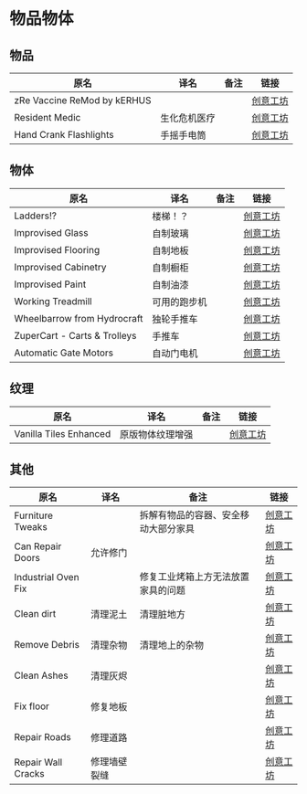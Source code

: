 # 物品物体

## 物品

| 原名                        | 译名         | 备注 | 链接                                                                          |
| --------------------------- | ------------ | ---- | ----------------------------------------------------------------------------- |
| zRe Vaccine ReMod by kERHUS |              |      | [创意工坊](https://steamcommunity.com/sharedfiles/filedetails/?id=2914364562) |
| Resident Medic              | 生化危机医疗 |      | [创意工坊](https://steamcommunity.com/sharedfiles/filedetails/?id=2866542033) |
| Hand Crank Flashlights      | 手摇手电筒   |      | [创意工坊](https://steamcommunity.com/sharedfiles/filedetails/?id=2897115343) |

## 物体

| 原名                         | 译名         | 备注 | 链接                                                                          |
| ---------------------------- | ------------ | ---- | ----------------------------------------------------------------------------- |
| Ladders!?                    | 楼梯！？     |      | [创意工坊](https://steamcommunity.com/sharedfiles/filedetails/?id=2737665235) |
| Improvised Glass             | 自制玻璃     |      | [创意工坊](https://steamcommunity.com/sharedfiles/filedetails/?id=2800412098) |
| Improvised Flooring          | 自制地板     |      | [创意工坊](https://steamcommunity.com/sharedfiles/filedetails/?id=2790428261) |
| Improvised Cabinetry         | 自制橱柜     |      | [创意工坊](https://steamcommunity.com/sharedfiles/filedetails/?id=2810378872) |
| Improvised Paint             | 自制油漆     |      | [创意工坊](https://steamcommunity.com/sharedfiles/filedetails/?id=2789503316) |
| Working Treadmill            | 可用的跑步机 |      | [创意工坊](https://steamcommunity.com/sharedfiles/filedetails/?id=2752895143) |
| Wheelbarrow from Hydrocraft  | 独轮手推车   |      | [创意工坊](https://steamcommunity.com/sharedfiles/filedetails/?id=2926995676) |
| ZuperCart - Carts & Trolleys | 手推车       |      | [创意工坊](https://steamcommunity.com/sharedfiles/filedetails/?id=2478768005) |
| Automatic Gate Motors        | 自动门电机   |      | [创意工坊](https://steamcommunity.com/sharedfiles/filedetails/?id=3014820613) |

## 纹理

| 原名                   | 译名             | 备注 | 链接                                                                          |
| ---------------------- | ---------------- | ---- | ----------------------------------------------------------------------------- |
| Vanilla Tiles Enhanced | 原版物体纹理增强 |      | [创意工坊](https://steamcommunity.com/sharedfiles/filedetails/?id=2917322731) |

## 其他

| 原名                | 译名         | 备注                                 | 链接                                                                          |
| ------------------- | ------------ | ------------------------------------ | ----------------------------------------------------------------------------- |
| Furniture Tweaks    |              | 拆解有物品的容器、安全移动大部分家具 | [创意工坊](https://steamcommunity.com/sharedfiles/filedetails/?id=2932632173) |
| Can Repair Doors    | 允许修门     |                                      | [创意工坊](https://steamcommunity.com/sharedfiles/filedetails/?id=2905027525) |
| Industrial Oven Fix |              | 修复工业烤箱上方无法放置家具的问题   | [创意工坊](https://steamcommunity.com/sharedfiles/filedetails/?id=2926691844) |
| Clean dirt          | 清理泥土     | 清理脏地方                           | [创意工坊](https://steamcommunity.com/sharedfiles/filedetails/?id=2711057211) |
| Remove Debris       | 清理杂物     | 清理地上的杂物                       | [创意工坊](https://steamcommunity.com/sharedfiles/filedetails/?id=2927744729) |
| Clean Ashes         | 清理灰烬     |                                      | [创意工坊](https://steamcommunity.com/sharedfiles/filedetails/?id=2816646537) |
| Fix floor           | 修复地板     |                                      | [创意工坊](https://steamcommunity.com/sharedfiles/filedetails/?id=2756490460) |
| Repair Roads        | 修理道路     |                                      | [创意工坊](https://steamcommunity.com/sharedfiles/filedetails/?id=2746843062) |
| Repair Wall Cracks  | 修理墙壁裂缝 |                                      | [创意工坊](https://steamcommunity.com/sharedfiles/filedetails/?id=2746736222) |
